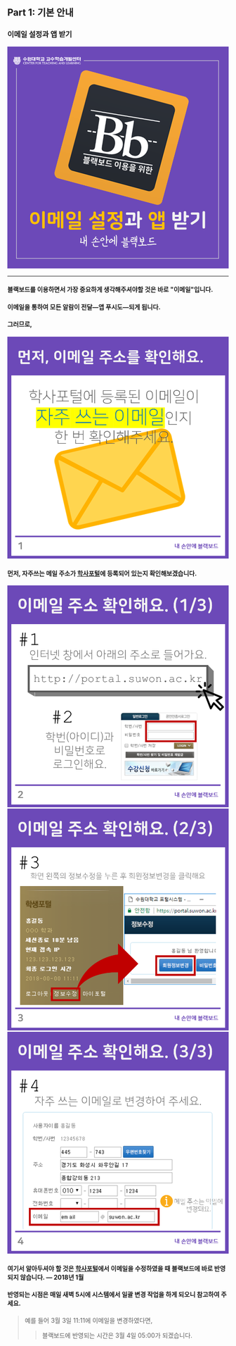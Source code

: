 ## Part 1: 기본 안내

### 이메일 설정과 앱 받기
![](/assets/슬라이드0.PNG)
<hr />


#### 블랙보드를 이용하면서 가장 중요하게 생각해주셔야할 것은 바로 "이메일"입니다.
#### 이메일을 통하여 모든 알람이 전달—앱 푸시도—되게 됩니다.
#### 그러므로,
![](/assets/슬라이드1.PNG)



#### 먼저, 자주쓰는 메일 주소가 [학사포털](http://portal.suwon.ac.kr)에 등록되어 있는지 확인해보겠습니다.

![](/assets/슬라이드2.PNG)
![](/assets/슬라이드3.PNG)
![](/assets/슬라이드4.PNG)  
#### 여기서 알아두셔야 할 것은 [학사포털](http://portal.suwon.ac.kr)에서 이메일을 수정하였을 때 블랙보드에 바로 반영되지 않습니다. — 2018년 1월
#### 반영되는 시점은 매일 새벽 5시에 시스템에서 일괄 변경 작업을 하게 되오니 참고하여 주세요.
>예를 들어 3월 3일 11:11에 이메일을 변경하였다면, 
>>블랙보드에 반영되는 시간은 3월 4일 05:00가 되겠습니다. 

